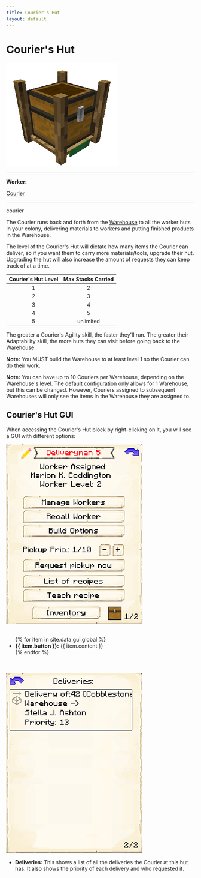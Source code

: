 ```yaml
---
title: Courier's Hut
layout: default
---
```

# Courier's Hut

<div class="infobox box text-center">
    <img src="../../assets/images/buildings/courier.png" alt="Courier's Hut" />
    <hr />
    <div class="row section-text text-left">
        <div class="col">
        <p><strong>Worker:</strong></p>
        </div>
        <div class="col">
        <p><a href="../workers/forester">Courier</a></p>
        </div>
    </div>
    <hr />
    <recipe>courier</recipe>
</div>

The Courier runs back and forth from the [Warehouse](../../source/workers/teacher) to all the worker huts in your colony, delivering materials to workers and putting finished products in the Warehouse.

The level of the Courier's Hut will dictate how many items the Courier can deliver, so if you want them to carry more materials/tools, upgrade their hut. Upgrading the hut will also increase the amount of requests they can keep track of at a time.

| Courier's Hut Level | Max Stacks Carried |
| :-----------------: | :----------------: |
| 1                   | 2                  |
| 2                   | 3                  |
| 3                   | 4                  |
| 4                   | 5                  |
| 5                   | unlimited          |


The greater a Courier's Agility skill, the faster they'll run. The greater their Adaptability skill, the more huts they can visit before going back to the Warehouse.

**Note:** You MUST build the Warehouse to at least level 1 so the Courier can do their work.

**Note:** You can have up to 10 Couriers per Warehouse, depending on the Warehouse's level. The default [configuration](../../source/misc/configfile) only allows for 1 Warehouse, but this can be changed. However, Couriers assigned to subsequent Warehouses will only see the items in the Warehouse they are assigned to.

## Courier's Hut GUI

When accessing the Courier's Hut block by right-clicking on it, you will see a GUI with different options:

<div class="row">
  <div class="col-sm-12 col-md">
    <img src="../../assets/images/gui/couriergui1.png" class="img-fluid mx-auto" alt="Courier's Hut GUI">
  </div>
  <div class="col-sm-12 col-md">
    <br>
    <ul>
      {% for item in site.data.gui.global %}
        <li><strong>{{ item.button }}:</strong> {{ item.content }}</li>
      {% endfor %}
    </ul>
  </div>
</div>
<br>
<br>

<div class="row">
  <div class="col-sm-12 col-md">
    <img src="../../assets/images/gui/couriergui2.png" class="img-fluid mx-auto" alt="Deliveries">
  </div>
  <div class="col-sm-12 col-md">
    <ul>
      <li><strong>Deliveries:</strong> This shows a list of all the deliveries the Courier at this hut has. It also shows the priority of each delivery and who requested it.</li><br>
    </ul>
  </div>
</div>
<br>
